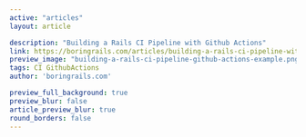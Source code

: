 ```yaml
---
active: "articles"
layout: article

description: "Building a Rails CI Pipeline with Github Actions"
link: https://boringrails.com/articles/building-a-rails-ci-pipeline-with-github-actions/
preview_image: "building-a-rails-ci-pipeline-github-actions-example.png"
tags: CI GithubActions
author: 'boringrails.com'

preview_full_background: true
preview_blur: false
article_preview_blur: true
round_borders: false
---
```

